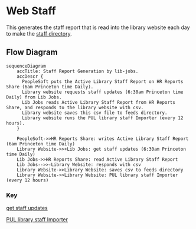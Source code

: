 # Web Staff
  This generates the staff report that is read into the library website each day to make the [staff directory](https://library.princeton.edu/staff/directory).

## Flow Diagram

```mermaid
sequenceDiagram
    accTitle: Staff Report Generation by lib-jobs.
    accDescr {
      PeopleSoft puts the Active Library Staff Report on HR Reports Share (6am Princeton time Daily).
      Library website requests staff updates (6:30am Princeton time Daily) from Lib Jobs.
      Lib Jobs reads Active Library Staff Report from HR Reports Share, and responds to the library website with csv.
      Library website saves this csv file to feeds directory.
      Library website runs the PUL library staff Importer (every 12 hours).
    }

    PeopleSoft->>HR Reports Share: writes Active Library Staff Report (6am Princeton time Daily)
    Library Website->>+Lib Jobs: get staff updates (6:30am Princeton time Daily)
    Lib Jobs->>HR Reports Share: read Active Library Staff Report
    Lib Jobs-->>-Library Website: responds with csv 
    Library Website->>Library Website: saves csv to feeds directory
    Library Website->>Library Website: PUL library staff Importer (every 12 hours)
```

### Key
[get staff updates](https://github.com/pulibrary/princeton_ansible/blob/main/roles/libwww/files/get_staff_updates.sh)

[PUL library staff Importer](https://library.princeton.edu/admin/structure/feeds/pul_library_staff_importer/tamper)
